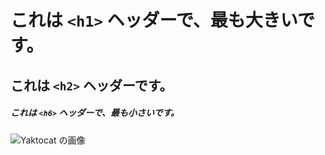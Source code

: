 # これは `<h1>` ヘッダーで、最も大きいです。

## これは `<h2>` ヘッダーです。

##### これは `<h6>` ヘッダーで、最も小さいです。
![Yaktocat の画像](https://octodex.github.com/images/yaktocat.png)
